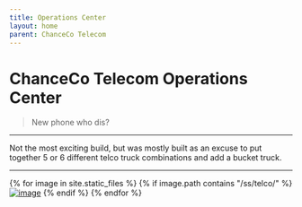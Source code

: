 ```yaml
---
title: Operations Center
layout: home
parent: ChanceCo Telecom
---
```


# ChanceCo Telecom Operations Center
> New phone who dis?

---

Not the most exciting build, but was mostly built as an excuse to put together 5 or 6 different telco truck combinations and add a bucket truck.

---

{% for image in site.static_files %}
{% if image.path contains "/ss/telco/" %}
<a href="{{ image.path }}"><img src="{{ image.path }}" alt="image" /></a>
{% endif %}
{% endfor %}